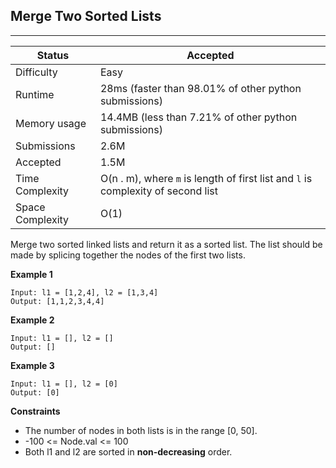 ## Merge Two Sorted Lists
---------
| Status | Accepted |
| --- | --- |
| Difficulty | Easy |
| Runtime | 28ms (faster than 98.01% of other python submissions) |
| Memory usage | 14.4MB (less than 7.21% of other python submissions) |
| Submissions | 2.6M |
| Accepted | 1.5M |
| Time Complexity | O(n . m), where `m` is length of first list and `l` is complexity of second list |
| Space Complexity | O(1) |

Merge two sorted linked lists and return it as a sorted list. The list should be made by splicing together the nodes of the first two lists.

**Example 1**
```
Input: l1 = [1,2,4], l2 = [1,3,4]
Output: [1,1,2,3,4,4]
```

**Example 2**
```
Input: l1 = [], l2 = []
Output: []
```

**Example 3**
```
Input: l1 = [], l2 = [0]
Output: [0]
```

**Constraints**
- The number of nodes in both lists is in the range [0, 50].
- -100 <= Node.val <= 100
- Both l1 and l2 are sorted in **non-decreasing** order.
